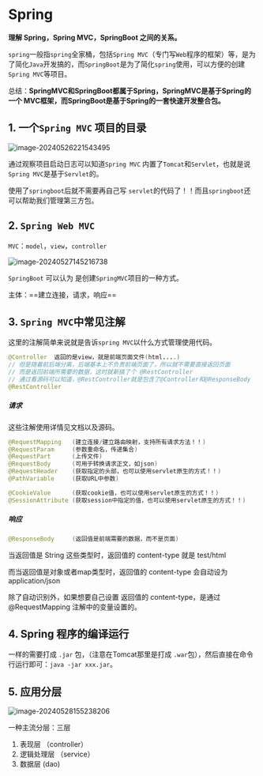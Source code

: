 # Spring

**理解 Spring，Spring MVC，SpringBoot 之间的关系。**

`spring`一般指`spring`全家桶，包括`Spring MVC`（专门写`Web`程序的框架）等，是为了简化`Java`开发搞的，而`SpringBoot`是为了简化`spring`使用，可以方便的创建`Spring MVC`等项目。

总结：**SpringMVC和SpringBoot都属于Spring，SpringMVC是基于Spring的一个
MVC框架，而SpringBoot是基于Spring的一套快速开发整合包。**

## 1. 一个`Spring MVC` 项目的目录 

![image-20240526221543495](E:\Note\Java\JavaEE进阶\Spring.assets\image-20240526221543495.png)

通过观察项目启动日志可以知道`Spring MVC` 内置了`Tomcat`和`Servlet`，也就是说`Spring MVC`是基于`Servlet`的。

使用了`springboot`后就不需要再自己写 `servlet`的代码了！！而且`springboot`还可以帮助我们管理第三方包。 

## 2. `Spring Web MVC`

`MVC`：`model`，`view`，`controller`

![image-20240527145216738](E:\Note\Java\JavaEE进阶\Spring.assets\image-20240527145216738.png)

`SpringBoot` 可以认为 是创建`SpringMVC`项目的一种方式。

主体：==建立连接，请求，响应==

## 3. `Spring MVC`中常见注解

这里的注解简单来说就是告诉`spring MVC`以什么方式管理使用代码。

```java
@Controller  返回的是view，就是前端页面文件(html....)
// 但是随着前后端分离，后端基本上不负责前端页面了，所以就不需要直接返回页面
// 而是返回前端所需要的数据，这时就新搞了个 @RestController
// 通过看源码可以知道，@RestController就是包含了@Controller和@ResponseBody
@RestController
```

##### 请求

这些注解使用详情见文档以及源码。

```java
@RequestMapping   (建立连接/建立路由映射，支持所有请求方法！！)
@RequestParam     (参数重命名，传递集合)
@RequestPart      (上传文件)
@RequestBody      (可用于转换请求正文，如json)
@RequestHeader    (获取指定的头部，也可以使用servlet原生的方式！！)
@PathVariable     (获取URL中参数)

@CookieValue      (获取cookie值，也可以使用servlet原生的方式！！)
@SessionAttribute (获取session中指定的值，也可以使用servlet原生的方式！！)
```

##### 响应

```java
@ResponseBody     (返回值是前端需要的数据，而不是页面)
```

当返回值是 String 这些类型时，返回值的 content-type 就是 test/html

而当返回值是对象或者map类型时，返回值的 content-type 会自动设为 application/json

除了自动识别外，如果想要自己设置 返回值的  content-type，是通过@RequestMapping 注解中的变量设置的。

## 4. Spring 程序的编译运行

一样的需要打成 `.jar` 包，（注意在Tomcat那里是打成 `.war`包），然后直接在命令行运行即可：`java -jar xxx.jar`。

## 5. 应用分层

![image-20240528155238206](E:\Note\Java\JavaEE进阶\Spring.assets\image-20240528155238206.png)

一种主流分层：三层

1. 表现层  （controller）
2. 逻辑处理层  （service）
3. 数据层    (dao)

